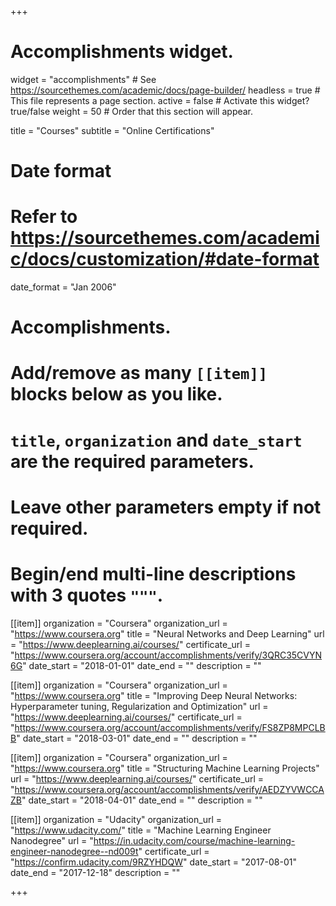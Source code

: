+++
# Accomplishments widget.
widget = "accomplishments"  # See https://sourcethemes.com/academic/docs/page-builder/
headless = true  # This file represents a page section.
active = false  # Activate this widget? true/false
weight = 50  # Order that this section will appear.

title = "Courses"
subtitle = "Online Certifications"

# Date format
#   Refer to https://sourcethemes.com/academic/docs/customization/#date-format
date_format = "Jan 2006"

# Accomplishments.
#   Add/remove as many `[[item]]` blocks below as you like.
#   `title`, `organization` and `date_start` are the required parameters.
#   Leave other parameters empty if not required.
#   Begin/end multi-line descriptions with 3 quotes `"""`.

[[item]]
  organization = "Coursera"
  organization_url = "https://www.coursera.org"
  title = "Neural Networks and Deep Learning"
  url = "https://www.deeplearning.ai/courses/"
  certificate_url = "https://www.coursera.org/account/accomplishments/verify/3QRC35CVYN6G"
  date_start = "2018-01-01"
  date_end = ""
  description = ""

[[item]]
  organization = "Coursera"
  organization_url = "https://www.coursera.org"
  title = "Improving Deep Neural Networks: Hyperparameter tuning, Regularization and Optimization"
  url = "https://www.deeplearning.ai/courses/"
  certificate_url = "https://www.coursera.org/account/accomplishments/verify/FS8ZP8MPCLBB"
  date_start = "2018-03-01"
  date_end = ""
  description = ""
  
[[item]]
  organization = "Coursera"
  organization_url = "https://www.coursera.org"
  title = "Structuring Machine Learning Projects"
  url = "https://www.deeplearning.ai/courses/"
  certificate_url = "https://www.coursera.org/account/accomplishments/verify/AEDZYVWCCAZB"
  date_start = "2018-04-01"
  date_end = ""
  description = ""

[[item]]
  organization = "Udacity"
  organization_url = "https://www.udacity.com/"
  title = "Machine Learning Engineer Nanodegree"
  url = "https://in.udacity.com/course/machine-learning-engineer-nanodegree--nd009t"
  certificate_url = "https://confirm.udacity.com/9RZYHDQW"
  date_start = "2017-08-01"
  date_end = "2017-12-18"
  description = ""

+++
